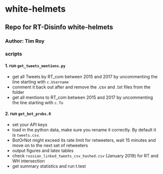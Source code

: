 # white-helmets

## Repo for RT-Disinfo white-helmets 
### Author: Tim Roy

### scripts 
#### 1. run `get_tweets_mentions.py`
* get all Tweets by RT_com between 2015 and 2017 by uncommenting the line starting with `c.Username` 
* comment it back out after and remove the .csv and .txt files from the folder
* get all mentions to RT_com between 2015 and 2017 by uncommenting the line starting with `c.To`
#### 2. run `get_bot_probs.R`
* set your API keys
* load in the python data, make sure you rename it correctly. By default it is `tweets.csv`.
* BotOrNot might exceed its rate limit for retweeters, wait 15 minutes and move on to the next set of retweeters
* output figures and latex tables
* check `russian_linked_tweets_csv_hashed.csv` (January 2019) for RT and WH intersection
* get summary statistics and run t.test

 
